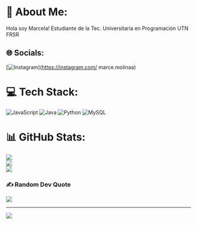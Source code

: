 # 💫 About Me:
Hola soy Marcela! Estudiante de la Tec. Universitaria en Programación UTN FRSR


## 🌐 Socials:
[![Instagram](https://img.shields.io/badge/Instagram-%23E4405F.svg?logo=Instagram&logoColor=white)](https://instagram.com/ marce.molinaa) 

# 💻 Tech Stack:
![JavaScript](https://img.shields.io/badge/javascript-%23323330.svg?style=for-the-badge&logo=javascript&logoColor=%23F7DF1E) ![Java](https://img.shields.io/badge/java-%23ED8B00.svg?style=for-the-badge&logo=openjdk&logoColor=white) ![Python](https://img.shields.io/badge/python-3670A0?style=for-the-badge&logo=python&logoColor=ffdd54) ![MySQL](https://img.shields.io/badge/mysql-%2300000f.svg?style=for-the-badge&logo=mysql&logoColor=white)
# 📊 GitHub Stats:
![](https://github-readme-stats.vercel.app/api?username=Marcelamolina7&theme=blue-green&hide_border=false&include_all_commits=false&count_private=false)<br/>
![](https://github-readme-streak-stats.herokuapp.com/?user=Marcelamolina7&theme=blue-green&hide_border=false)<br/>
![](https://github-readme-stats.vercel.app/api/top-langs/?username=Marcelamolina7&theme=blue-green&hide_border=false&include_all_commits=false&count_private=false&layout=compact)

### ✍️ Random Dev Quote
![](https://quotes-github-readme.vercel.app/api?type=horizontal&theme=radical)

---
[![](https://visitcount.itsvg.in/api?id=Marcelamolina7&icon=7&color=1)](https://visitcount.itsvg.in)

<!-- Proudly created with GPRM ( https://gprm.itsvg.in ) -->
